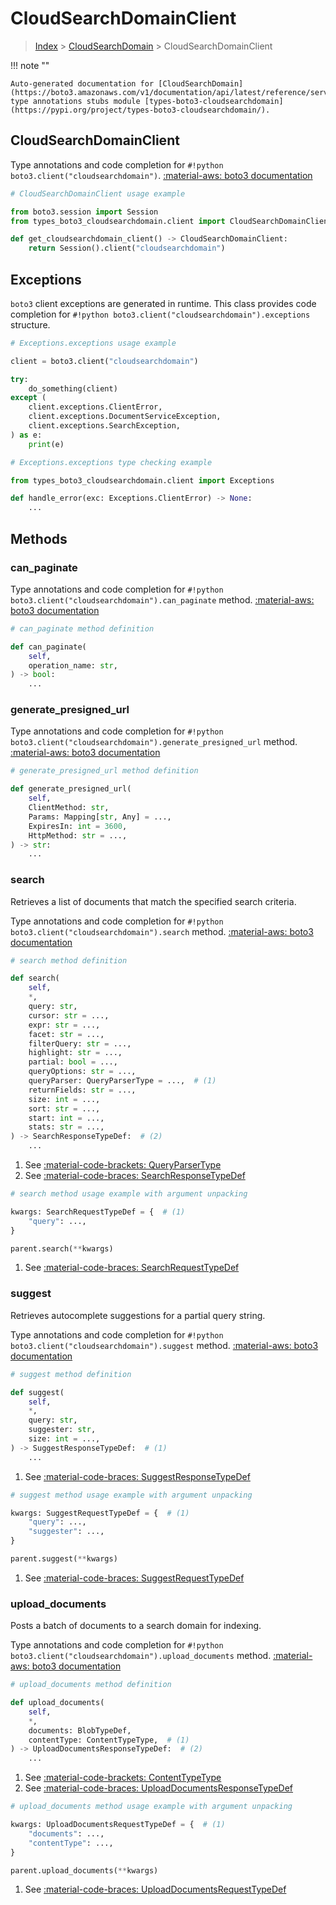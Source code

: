 # CloudSearchDomainClient

> [Index](../README.md) > [CloudSearchDomain](./README.md) > CloudSearchDomainClient

!!! note ""

    Auto-generated documentation for [CloudSearchDomain](https://boto3.amazonaws.com/v1/documentation/api/latest/reference/services/cloudsearchdomain.html#cloudsearchdomain)
    type annotations stubs module [types-boto3-cloudsearchdomain](https://pypi.org/project/types-boto3-cloudsearchdomain/).

## CloudSearchDomainClient

Type annotations and code completion for `#!python boto3.client("cloudsearchdomain")`.
[:material-aws: boto3 documentation](https://boto3.amazonaws.com/v1/documentation/api/latest/reference/services/cloudsearchdomain.html#CloudSearchDomain.Client)

```python
# CloudSearchDomainClient usage example

from boto3.session import Session
from types_boto3_cloudsearchdomain.client import CloudSearchDomainClient

def get_cloudsearchdomain_client() -> CloudSearchDomainClient:
    return Session().client("cloudsearchdomain")
```

## Exceptions


`boto3` client exceptions are generated in runtime.
This class provides code completion for `#!python boto3.client("cloudsearchdomain").exceptions` structure.

```python
# Exceptions.exceptions usage example

client = boto3.client("cloudsearchdomain")

try:
    do_something(client)
except (
    client.exceptions.ClientError,
    client.exceptions.DocumentServiceException,
    client.exceptions.SearchException,
) as e:
    print(e)
```

```python
# Exceptions.exceptions type checking example

from types_boto3_cloudsearchdomain.client import Exceptions

def handle_error(exc: Exceptions.ClientError) -> None:
    ...
```


## Methods


### can\_paginate



Type annotations and code completion for `#!python boto3.client("cloudsearchdomain").can_paginate` method.
[:material-aws: boto3 documentation](https://boto3.amazonaws.com/v1/documentation/api/latest/reference/services/cloudsearchdomain/client/can_paginate.html)

```python
# can_paginate method definition

def can_paginate(
    self,
    operation_name: str,
) -> bool:
    ...
```


### generate\_presigned\_url



Type annotations and code completion for `#!python boto3.client("cloudsearchdomain").generate_presigned_url` method.
[:material-aws: boto3 documentation](https://boto3.amazonaws.com/v1/documentation/api/latest/reference/services/cloudsearchdomain/client/generate_presigned_url.html)

```python
# generate_presigned_url method definition

def generate_presigned_url(
    self,
    ClientMethod: str,
    Params: Mapping[str, Any] = ...,
    ExpiresIn: int = 3600,
    HttpMethod: str = ...,
) -> str:
    ...
```


### search

Retrieves a list of documents that match the specified search criteria.

Type annotations and code completion for `#!python boto3.client("cloudsearchdomain").search` method.
[:material-aws: boto3 documentation](https://boto3.amazonaws.com/v1/documentation/api/latest/reference/services/cloudsearchdomain/client/search.html)

```python
# search method definition

def search(
    self,
    *,
    query: str,
    cursor: str = ...,
    expr: str = ...,
    facet: str = ...,
    filterQuery: str = ...,
    highlight: str = ...,
    partial: bool = ...,
    queryOptions: str = ...,
    queryParser: QueryParserType = ...,  # (1)
    returnFields: str = ...,
    size: int = ...,
    sort: str = ...,
    start: int = ...,
    stats: str = ...,
) -> SearchResponseTypeDef:  # (2)
    ...
```

1. See [:material-code-brackets: QueryParserType](./literals.md#queryparsertype)
2. See [:material-code-braces: SearchResponseTypeDef](./type_defs.md#searchresponsetypedef)


```python
# search method usage example with argument unpacking

kwargs: SearchRequestTypeDef = {  # (1)
    "query": ...,
}

parent.search(**kwargs)
```

1. See [:material-code-braces: SearchRequestTypeDef](./type_defs.md#searchrequesttypedef)

### suggest

Retrieves autocomplete suggestions for a partial query string.

Type annotations and code completion for `#!python boto3.client("cloudsearchdomain").suggest` method.
[:material-aws: boto3 documentation](https://boto3.amazonaws.com/v1/documentation/api/latest/reference/services/cloudsearchdomain/client/suggest.html)

```python
# suggest method definition

def suggest(
    self,
    *,
    query: str,
    suggester: str,
    size: int = ...,
) -> SuggestResponseTypeDef:  # (1)
    ...
```

1. See [:material-code-braces: SuggestResponseTypeDef](./type_defs.md#suggestresponsetypedef)


```python
# suggest method usage example with argument unpacking

kwargs: SuggestRequestTypeDef = {  # (1)
    "query": ...,
    "suggester": ...,
}

parent.suggest(**kwargs)
```

1. See [:material-code-braces: SuggestRequestTypeDef](./type_defs.md#suggestrequesttypedef)

### upload\_documents

Posts a batch of documents to a search domain for indexing.

Type annotations and code completion for `#!python boto3.client("cloudsearchdomain").upload_documents` method.
[:material-aws: boto3 documentation](https://boto3.amazonaws.com/v1/documentation/api/latest/reference/services/cloudsearchdomain/client/upload_documents.html)

```python
# upload_documents method definition

def upload_documents(
    self,
    *,
    documents: BlobTypeDef,
    contentType: ContentTypeType,  # (1)
) -> UploadDocumentsResponseTypeDef:  # (2)
    ...
```

1. See [:material-code-brackets: ContentTypeType](./literals.md#contenttypetype)
2. See [:material-code-braces: UploadDocumentsResponseTypeDef](./type_defs.md#uploaddocumentsresponsetypedef)


```python
# upload_documents method usage example with argument unpacking

kwargs: UploadDocumentsRequestTypeDef = {  # (1)
    "documents": ...,
    "contentType": ...,
}

parent.upload_documents(**kwargs)
```

1. See [:material-code-braces: UploadDocumentsRequestTypeDef](./type_defs.md#uploaddocumentsrequesttypedef)





